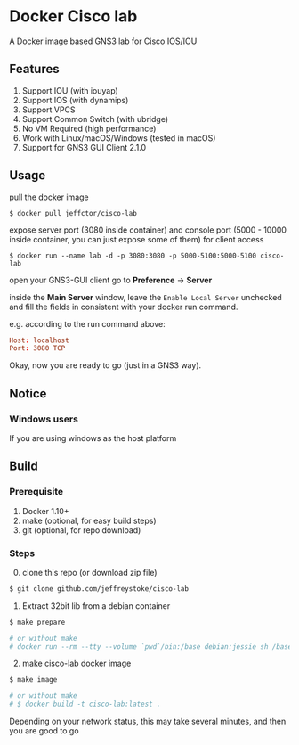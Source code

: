 # Docker Cisco lab

A Docker image based GNS3 lab for Cisco IOS/IOU

## Features

1. Support IOU (with iouyap)
1. Support IOS (with dynamips)
1. Support VPCS
1. Support Common Switch (with ubridge)
1. No VM Required (high performance)
1. Work with Linux/macOS/Windows (tested in macOS)
1. Support for GNS3 GUI Client 2.1.0

## Usage

pull the docker image

```shell
$ docker pull jeffctor/cisco-lab
```

expose server port (3080 inside container) and console port (5000 - 10000 inside container, you can just expose some of them) for client access

```shell
$ docker run --name lab -d -p 3080:3080 -p 5000-5100:5000-5100 cisco-lab
```

open your GNS3-GUI client go to __Preference__ -> __Server__

inside the __Main Server__ window, leave the `Enable Local Server` unchecked and fill the fields in consistent with your docker run command.

e.g. according to the run command above:

```conf
Host: localhost
Port: 3080 TCP
```

Okay, now you are ready to go (just in a GNS3 way).

## Notice

### Windows users

If you are using windows as the host platform

## Build

### Prerequisite

1. Docker 1.10+
1. make (optional, for easy build steps)
1. git (optional, for repo download)

### Steps

0. clone this repo (or download zip file)

```bash
$ git clone github.com/jeffreystoke/cisco-lab
```

1. Extract 32bit lib from a debian container

```bash
$ make prepare

# or without make
# docker run --rm --tty --volume `pwd`/bin:/base debian:jessie sh /base/fetchlibc.sh
```

2. make cisco-lab docker image

```bash
$ make image

# or without make
# $ docker build -t cisco-lab:latest .
```

Depending on your network status, this may take several minutes, and then you are good to go
